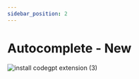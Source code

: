 ```yaml
---
sidebar_position: 2
---
```


# Autocomplete - New



![install codegpt extension (3)](https://github.com/davila7/code-gpt-docs/assets/6216945/cc3bb10a-5528-4671-8cc7-522e957e2bdd)
